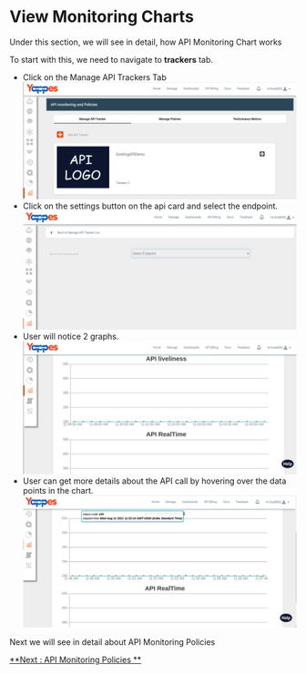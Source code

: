 View Monitoring Charts
======================

Under this section, we will see in detail, how API Monitoring Chart
works

To start with this, we need to navigate to **trackers** tab.

-   Click on the Manage API Trackers Tab
    ![](../images/dashboard/monitoring/add_api_tracker_001.png) 
-   Click on the settings button on the api card and select the
    endpoint.
    ![](../images/dashboard/monitoring/add_api_tracker_003.png)     
-   User will notice 2 graphs.
    ![](../images/dashboard/monitoring/add_api_tracker_006.png) 
-   User can get more details about the API call by hovering over the
    data points in the chart.
    ![](../images/dashboard/monitoring/add_api_tracker_007.png)     

Next we will see in detail about API Monitoring Policies 

[**Next : API
Monitoring Policies **](api_monitoring_policies.md)
